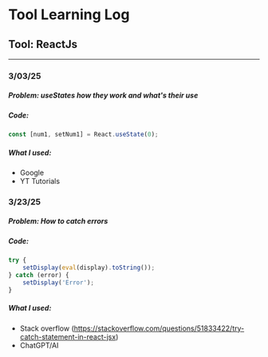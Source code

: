 # Tool Learning Log

## Tool: ReactJs

---

### 3/03/25
##### Problem: useStates how they work and what's their use
##### Code:
```js
const [num1, setNum1] = React.useState(0);
```
##### What I used:
* Google
* YT Tutorials

### 3/23/25
##### Problem: How to catch errors
##### Code:
```js
try {
    setDisplay(eval(display).toString());
} catch (error) {
    setDisplay('Error');
}
```
##### What I used:
* Stack overflow (https://stackoverflow.com/questions/51833422/try-catch-statement-in-react-jsx)
* ChatGPT/AI


<!--
* Links you used today (websites, videos, etc)
* Things you tried, progress you made, etc
* Challenges, a-ha moments, etc
* Questions you still have
* What you're going to try next
-->
